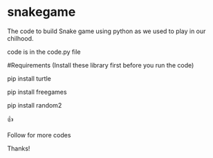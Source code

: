 # snakegame
The code to build Snake game using python as we used to play in our chilhood.

code is in the code.py file 

#Requirements (Install these library first before you run the code)

pip install turtle

pip install freegames

pip install random2

👍

Follow for more codes

Thanks!
